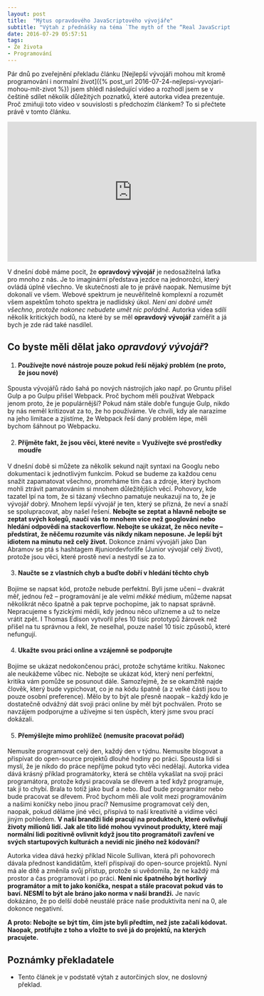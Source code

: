 ```yaml
---
layout: post
title:  "Mýtus opravdového JavaScriptového vývojáře"
subtitle: "Výtah z přednášky na téma `The myth of the “Real JavaScript Developer”`"
date: 2016-07-29 05:57:51
tags:
- Ze života
- Programování
---
```


Pár dnů po zveřejnění překladu článku [Nejlepší vývojáři mohou mít kromě programování i normalní život]({% post_url 2016-07-24-nejlepsi-vyvojari-mohou-mit-zivot %}) jsem shlédl následující video a rozhodl jsem se v češtině sdílet několik důležitých poznatků, které autorka videa prezentuje. Proč zmiňuji toto video v souvislosti s předchozím článkem? To si přečtete právě v tomto článku.

<iframe width="560" height="315" src="https://www.youtube.com/embed/Xt5qpbiqw2g" frameborder="0" allowfullscreen></iframe>

V dnešní době máme pocit, že **opravdový vývojář** je nedosažitelná laťka pro mnoho z nás. Je to imaginární představa jezdce na jednorožci, který ovládá úplně všechno. Ve skutečnosti ale to je právě naopak. Nemusíme být dokonalí ve všem. Webové spektrum je neuvěřitelně komplexní a rozumět všem aspektům tohoto spektra je nadlidský úkol. *Není ani dobré umět všechno, protože nakonec nebudete umět nic pořádně.* Autorka videa sdílí několik kritických bodů, na které by se měl **opravdový vývojář** zaměřit a já bych je zde rád také nasdílel.

## Co byste měli dělat jako *opravdový vývojář*?

1. #### Používejte nové nástroje pouze pokud řeší nějaký problém (ne proto, že jsou nové)
Spousta vývojářů rádo šahá po nových nástrojích jako např. po Gruntu přišel Gulp a po Gulpu přišel Webpack. Proč bychom měli používat Webpack jenom proto, že je populárnější? Pokud nám stále dobře funguje Gulp, nikdo by nás neměl kritizovat za to, že ho používáme. Ve chvíli, kdy ale narazíme na jeho limitace a zjistíme, že Webpack řeší daný problém lépe, měli bychom šáhnout po Webpacku.

2. #### Příjměte fakt, že jsou věci, které nevíte = Využívejte své prostředky moudře
V dnešní době si můžete za několik sekund najít syntaxi na Googlu nebo dokumentaci k jednotlivým funkcím. Pokud se budeme za každou cenu snažit zapamatovat všechno, promrháme tím čas a zdroje, který bychom mohli ztrávit pamatováním si mnohem důležitějších věcí.
Pohovory, kde tazatel lpí na tom, že si tázaný všechno pamatuje neukazují na to, že je vývojář dobrý. Mnohem lepší vývojář je ten, který se přizná, že neví a snaží se spolupracovat, aby našel řešení.
**Nebojte se zeptat a hlavně nebojte se zeptat svých kolegů, naučí vás to mnohem více než googlování nebo hledání odpovědí na stackoverflow. Nebojte se ukázat, že něco nevíte – předstírat, že něčemu rozumíte vás nikdy nikam neposune. Je lepší být idiotem na minutu než celý život.**
Dokonce známí vývojáři jako Dan Abramov se ptá s hashtagem #juniordevforlife (Junior vývojář celý život), protože jsou věci, které prostě neví a nestydí se za to.

3. #### Naučte se z vlastních chyb a buďte dobří v hledání těchto chyb
Bojíme se napsat kód, protože nebude perfektní. Byli jsme učeni – dvakrát měř, jednou řež – programování je ale velmi *měkké* médium, můžeme napsat několikrát něco špatně a pak teprve pochopíme, jak to napsat správně. Nepracujeme s fyzickými médii, kdy jednou něco uřízneme a už to nelze vrátit zpět. I Thomas Edison vytvořil přes 10 tisíc prototypů žárovek než přišel na tu správnou a řekl, že neselhal, pouze našel 10 tisíc způsobů, které nefungují.

4. #### Ukažte svou práci online a vzájemně se podporujte
Bojíme se ukázat nedokončenou práci, protože schytáme kritiku. Nakonec ale neukážeme vůbec nic. Nebojte se ukázat kód, který není perfektní, kritika vám pomůže se posunout dále. Samozřejmě, že se okamžitě najde člověk, který bude vypichovat, co je na kódu špatně (a z velké části jsou to pouze osobní preference). Mělo by to být ale přesně naopak – každý kdo je dostatečně odvážný dát svoji práci online by měl být pochválen. Proto se navzájem podporujme a užívejme si ten úspěch, který jsme svou prací dokázali.

5. #### Přemýšlejte mimo prohlížeč (nemusíte pracovat pořád)
Nemusíte programovat celý den, každý den v týdnu. Nemusíte blogovat a přispívat do open-source projektů dlouhé hodiny po práci. Spousta lidí si myslí, že je nikdo do práce nepříjme pokud tyto věci nedělají. Autorka videa dává krásný příklad programátorky, která se chtěla vykašlat na svoji práci programátora, protože kdysi pracovala se dřevem a teď když programuje, tak ji to chybí. Brala to totiž jako buď a nebo. Buď bude programátor nebo bude pracovat se dřevem. Proč bychom měli ale volit mezi programováním a našimi koníčky nebo jinou prací? Nemusíme programovat celý den, naopak, pokud děláme jiné věci, přispívá to naší kreativitě a vidíme věci jiným pohledem. **V naší brandži lidé pracují na produktech, které ovlivňují životy milionů lidí. Jak ale tito lidé mohou vyvinout produkty, které mají normální lidi pozitivně ovlivnit když jsou tito programátoři zavření ve svých startupových kulturách a nevidí nic jiného než kódování?**

Autorka videa dává hezký příklad Nicole Sullivan, která při pohovorech dávala přednost kandidátům, kteří přispívají do open-source projektů. Nyní má ale dítě a změnila svůj přístup, protože si uvědomila, že ne každý má prostor a čas programovat i po práci. **Není nic špatného být horlivý programátor a mít to jako koníčka, nespat a stále pracovat pokud vás to baví. NESMÍ to být ale bráno jako norma v naší brandži.** Je navíc dokázáno, že po delší době neustálé práce naše produktivita není na 0, ale dokonce negativní.


**A proto: Nebojte se být tím, čím jste byli předtím, než jste začali kódovat. Naopak, protifujte z toho a vložte to své já do projektů, na kterých pracujete.**


## Poznámky překladatele
- Tento článek je v podstatě výtah z autorčiných slov, ne doslovný překlad.

